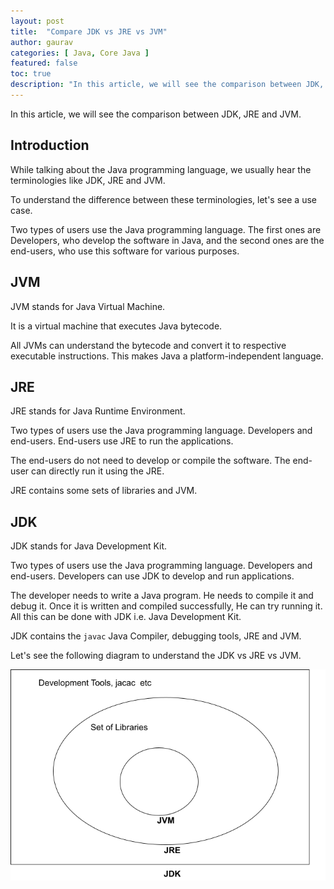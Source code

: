 ```yaml
---
layout: post
title:  "Compare JDK vs JRE vs JVM"
author: gaurav
categories: [ Java, Core Java ]
featured: false
toc: true
description: "In this article, we will see the comparison between JDK, JRE and JVM."
---
```


In this article, we will see the comparison between JDK, JRE and JVM.

## Introduction

While talking about the Java programming language, we usually hear the terminologies like  JDK, JRE and JVM.

To understand the difference between these terminologies, let's see a use case.

Two types of users use the Java programming language. The first ones are Developers, who develop the software in Java, and the second ones are the end-users, who use this software for various purposes.

## JVM

JVM stands for Java Virtual Machine.

It is a virtual machine that executes Java bytecode. 

All JVMs can understand the bytecode and convert it to respective executable instructions. This makes Java a platform-independent language.

## JRE 

JRE stands for Java Runtime Environment.

Two types of users use the Java programming language. Developers and end-users. End-users use JRE to run the applications. 

The end-users do not need to develop or compile the software. The end-user can directly run it using the JRE.

JRE contains some sets of libraries and JVM.

## JDK

JDK stands for Java Development Kit.

Two types of users use the Java programming language. Developers and end-users. Developers can use JDK to develop and run applications. 

The developer needs to write a Java program. He needs to compile it and debug it. Once it is written and compiled successfully, He can try running it. All this can be done with JDK i.e. Java Development Kit.

JDK contains the `javac` Java Compiler, debugging tools, JRE and JVM.


Let's see the following diagram to understand the JDK vs JRE vs JVM.

![JDK vs JRE vs JVM](/assets/images/2023-11-08/jdk-vs-jre-vs-jvm.png)



